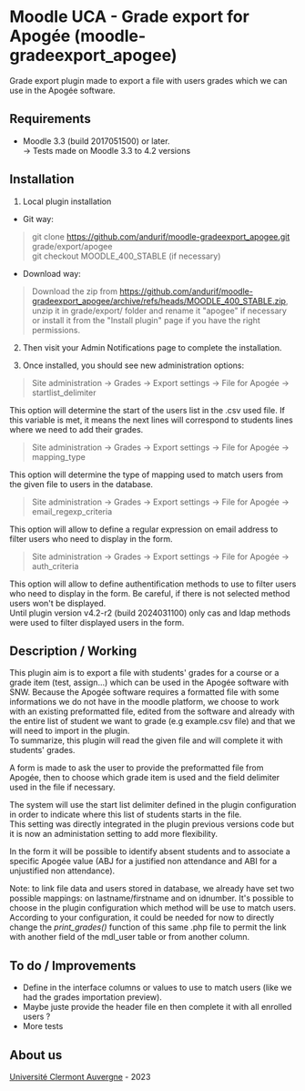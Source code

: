 Moodle UCA - Grade export for Apogée (moodle-gradeexport_apogee)
==================================
Grade export plugin made to export a file with users grades which we can use in the Apogée software.

Requirements
------------
- Moodle 3.3 (build 2017051500) or later.<br/>
-> Tests made on Moodle 3.3 to 4.2 versions<br/>

Installation
------------
1. Local plugin installation

- Git way:
> git clone https://github.com/andurif/moodle-gradeexport_apogee.git grade/export/apogee<br/>
> git checkout MOODLE_400_STABLE (if necessary)

- Download way:
> Download the zip from https://github.com/andurif/moodle-gradeexport_apogee/archive/refs/heads/MOODLE_400_STABLE.zip, unzip it in grade/export/ folder and rename it "apogee" if necessary or install it from the "Install plugin" page if you have the right permissions.

2. Then visit your Admin Notifications page to complete the installation.

3. Once installed, you should see new administration options:

> Site administration -> Grades -> Export settings -> File for Apogée -> startlist_delimiter

This option will determine the start of the users list in the .csv used file. If this variable is met, it means the next lines will correspond to students lines where we need to add their grades.

> Site administration -> Grades -> Export settings -> File for Apogée -> mapping_type

This option will determine the type of mapping used to match users from the given file to users in the database.

> Site administration -> Grades -> Export settings -> File for Apogée -> email_regexp_criteria

This option will allow to define a regular expression on email address to filter users who need to display in the form.

> Site administration -> Grades -> Export settings -> File for Apogée -> auth_criteria

This option will allow to define authentification methods to use to filter users who need to display in the form. Be careful, if there is not selected method users won't be displayed.<br/>
Until plugin version v4.2-r2 (build 2024031100) only cas and ldap methods were used to filter displayed users in the form.

  
Description / Working
------
<p> This plugin aim is to export a file with students' grades for a course or a grade item (test, assign...) which can be used in the Apogée software with SNW.
Because the Apogée software requires a formatted file with some informations we do not have in the moodle platform, we choose to work with an existing preformatted file, edited from the software and already with the entire list of student we want to grade (e.g example.csv file) and that we will need to import in the plugin.<br/>
To summarize, this plugin will read the given file and will complete it with students' grades.
</p> 
<p>A form is made to ask the user to provide the preformatted file from Apogée, then to choose which grade item is used and the field delimiter used in the file if necessary.</p>
<p>The system will use the start list delimiter defined in the plugin configuration in order to indicate where this list of students starts in the file.<br/>
This setting was directly integrated in the plugin previous versions code but it is now an administation setting to add more flexibility.</p>
<p>In the form it will be possible to identify absent students and to associate a specific Apogée value (ABJ for a justified non attendance and ABI for a unjustified non attendance).</p>

<p>Note: to link file data and users stored in database, we already have set two possible mappings: on lastname/firstname and on idnumber.
It's possible to choose in the plugin configuration which method will be use to match users.<br/>
According to your configuration, it could be needed for now to directly change the <i>print_grades()</i> function of this same .php file to permit the link with another field of the mdl_user table or from another column.</p>


To do / Improvements
------
* Define in the interface columns or values to use to match users (like we had the grades importation preview).
* Maybe juste provide the header file en then complete it with all enrolled users ? 
* More tests


About us
------
<a href="https://www.uca.fr">Université Clermont Auvergne</a> - 2023
